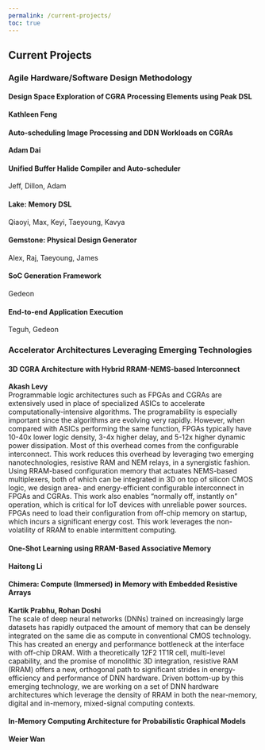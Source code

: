 ```yaml
---
permalink: /current-projects/
toc: true
---
```

## Current Projects

### Agile Hardware/Software Design Methodology

#### Design Space Exploration of CGRA Processing Elements using Peak DSL
**Kathleen Feng**

#### Auto-scheduling Image Processing and DDN Workloads on CGRAs
**Adam Dai**

#### Unified Buffer Halide Compiler and Auto-scheduler
Jeff, Dillon, Adam

#### Lake: Memory DSL
Qiaoyi, Max, Keyi, Taeyoung, Kavya

#### Gemstone: Physical Design Generator
Alex, Raj, Taeyoung, James

#### SoC Generation Framework
Gedeon

#### End-to-end Application Execution
Teguh, Gedeon

### Accelerator Architectures Leveraging Emerging Technologies

#### 3D CGRA Architecture with Hybrid RRAM-NEMS-based Interconnect
**Akash Levy**  
Programmable logic architectures such as FPGAs and CGRAs are extensively used in place of specialized ASICs to accelerate computationally-intensive algorithms. The programability is especially important since the algorithms are evolving very rapidly. However, when compared with ASICs performing the same function, FPGAs typically have 10-40x lower logic density, 3-4x higher delay, and 5-12x higher dynamic power dissipation. Most of this overhead comes from the configurable interconnect. This work reduces this overhead by leveraging two emerging nanotechnologies, resistive RAM and NEM relays, in a synergistic fashion. Using RRAM-based configuration memory that actuates NEMS-based multiplexers, both of which can be integrated in 3D on top of silicon CMOS logic, we design area- and energy-efficient configurable interconnect in FPGAs and CGRAs. This work also enables “normally off, instantly on” operation, which is critical for IoT devices with unreliable power sources. FPGAs need to load their configuration from off-chip memory on startup, which incurs a significant energy cost. This work leverages the non-volatility of RRAM to enable intermittent computing.

#### One-Shot Learning using RRAM-Based Associative Memory
**Haitong Li**

#### Chimera: Compute (Immersed) in Memory with Embedded Resistive Arrays
**Kartik Prabhu, Rohan Doshi**  
The scale of deep neural networks (DNNs) trained on increasingly large datasets has rapidly outpaced the amount of memory that can be densely integrated on the same die as compute in conventional CMOS technology. This has created an energy and performance bottleneck at the interface with off-chip DRAM. With a theoretically 12F2 1T1R cell, multi-level capability, and the promise of monolithic 3D integration, resistive RAM (RRAM) offers a new, orthogonal path to significant strides in energy-efficiency and performance of DNN hardware. Driven bottom-up by this emerging technology, we are working on a set of DNN hardware architectures which leverage the density of RRAM in both the near-memory, digital and in-memory, mixed-signal computing contexts.

#### In-Memory Computing Architecture for Probabilistic Graphical Models
**Weier Wan**
